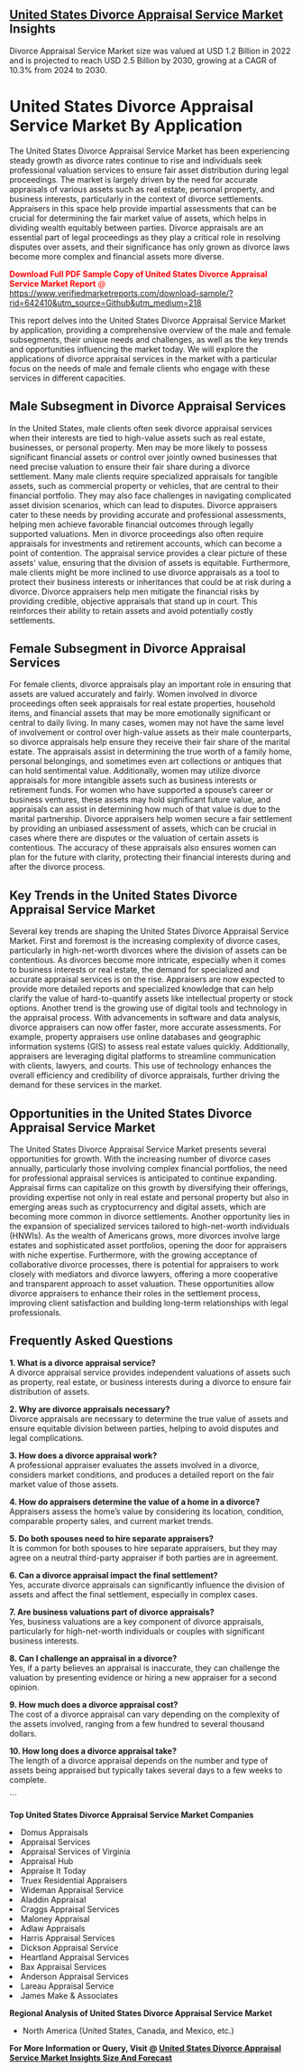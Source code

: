 <h2><a href="https://www.verifiedmarketreports.com/download-sample/?rid=642410&amp;utm_source=Github&amp;utm_medium=218" target="_blank">United States Divorce Appraisal Service Market</a> Insights</h2><p>Divorce Appraisal Service Market size was valued at USD 1.2 Billion in 2022 and is projected to reach USD 2.5 Billion by 2030, growing at a CAGR of 10.3% from 2024 to 2030.</p><p> <h1>United States Divorce Appraisal Service Market By Application</h1> <p>The United States Divorce Appraisal Service Market has been experiencing steady growth as divorce rates continue to rise and individuals seek professional valuation services to ensure fair asset distribution during legal proceedings. The market is largely driven by the need for accurate appraisals of various assets such as real estate, personal property, and business interests, particularly in the context of divorce settlements. Appraisers in this space help provide impartial assessments that can be crucial for determining the fair market value of assets, which helps in dividing wealth equitably between parties. Divorce appraisals are an essential part of legal proceedings as they play a critical role in resolving disputes over assets, and their significance has only grown as divorce laws become more complex and financial assets more diverse. <p><span class=""><span style="color: #ff0000;"><strong>Download Full PDF Sample Copy of United States Divorce Appraisal Service Market Report</strong> @ </span><a href="https://www.verifiedmarketreports.com/download-sample/?rid=642410&amp;utm_source=Github&amp;utm_medium=218" target="_blank">https://www.verifiedmarketreports.com/download-sample/?rid=642410&amp;utm_source=Github&amp;utm_medium=218</a></span></p> This report delves into the United States Divorce Appraisal Service Market by application, providing a comprehensive overview of the male and female subsegments, their unique needs and challenges, as well as the key trends and opportunities influencing the market today. We will explore the applications of divorce appraisal services in the market with a particular focus on the needs of male and female clients who engage with these services in different capacities.</p> <h2>Male Subsegment in Divorce Appraisal Services</h2> <p>In the United States, male clients often seek divorce appraisal services when their interests are tied to high-value assets such as real estate, businesses, or personal property. Men may be more likely to possess significant financial assets or control over jointly owned businesses that need precise valuation to ensure their fair share during a divorce settlement. Many male clients require specialized appraisals for tangible assets, such as commercial property or vehicles, that are central to their financial portfolio. They may also face challenges in navigating complicated asset division scenarios, which can lead to disputes. Divorce appraisers cater to these needs by providing accurate and professional assessments, helping men achieve favorable financial outcomes through legally supported valuations. Men in divorce proceedings also often require appraisals for investments and retirement accounts, which can become a point of contention. The appraisal service provides a clear picture of these assets' value, ensuring that the division of assets is equitable. Furthermore, male clients might be more inclined to use divorce appraisals as a tool to protect their business interests or inheritances that could be at risk during a divorce. Divorce appraisers help men mitigate the financial risks by providing credible, objective appraisals that stand up in court. This reinforces their ability to retain assets and avoid potentially costly settlements.</p> <h2>Female Subsegment in Divorce Appraisal Services</h2> <p>For female clients, divorce appraisals play an important role in ensuring that assets are valued accurately and fairly. Women involved in divorce proceedings often seek appraisals for real estate properties, household items, and financial assets that may be more emotionally significant or central to daily living. In many cases, women may not have the same level of involvement or control over high-value assets as their male counterparts, so divorce appraisals help ensure they receive their fair share of the marital estate. The appraisals assist in determining the true worth of a family home, personal belongings, and sometimes even art collections or antiques that can hold sentimental value. Additionally, women may utilize divorce appraisals for more intangible assets such as business interests or retirement funds. For women who have supported a spouse’s career or business ventures, these assets may hold significant future value, and appraisals can assist in determining how much of that value is due to the marital partnership. Divorce appraisers help women secure a fair settlement by providing an unbiased assessment of assets, which can be crucial in cases where there are disputes or the valuation of certain assets is contentious. The accuracy of these appraisals also ensures women can plan for the future with clarity, protecting their financial interests during and after the divorce process.</p> <h2>Key Trends in the United States Divorce Appraisal Service Market</h2> <p>Several key trends are shaping the United States Divorce Appraisal Service Market. First and foremost is the increasing complexity of divorce cases, particularly in high-net-worth divorces where the division of assets can be contentious. As divorces become more intricate, especially when it comes to business interests or real estate, the demand for specialized and accurate appraisal services is on the rise. Appraisers are now expected to provide more detailed reports and specialized knowledge that can help clarify the value of hard-to-quantify assets like intellectual property or stock options. Another trend is the growing use of digital tools and technology in the appraisal process. With advancements in software and data analysis, divorce appraisers can now offer faster, more accurate assessments. For example, property appraisers use online databases and geographic information systems (GIS) to assess real estate values quickly. Additionally, appraisers are leveraging digital platforms to streamline communication with clients, lawyers, and courts. This use of technology enhances the overall efficiency and credibility of divorce appraisals, further driving the demand for these services in the market.</p> <h2>Opportunities in the United States Divorce Appraisal Service Market</h2> <p>The United States Divorce Appraisal Service Market presents several opportunities for growth. With the increasing number of divorce cases annually, particularly those involving complex financial portfolios, the need for professional appraisal services is anticipated to continue expanding. Appraisal firms can capitalize on this growth by diversifying their offerings, providing expertise not only in real estate and personal property but also in emerging areas such as cryptocurrency and digital assets, which are becoming more common in divorce settlements. Another opportunity lies in the expansion of specialized services tailored to high-net-worth individuals (HNWIs). As the wealth of Americans grows, more divorces involve large estates and sophisticated asset portfolios, opening the door for appraisers with niche expertise. Furthermore, with the growing acceptance of collaborative divorce processes, there is potential for appraisers to work closely with mediators and divorce lawyers, offering a more cooperative and transparent approach to asset valuation. These opportunities allow divorce appraisers to enhance their roles in the settlement process, improving client satisfaction and building long-term relationships with legal professionals.</p> <h2>Frequently Asked Questions</h2> <p><strong>1. What is a divorce appraisal service?</strong><br> A divorce appraisal service provides independent valuations of assets such as property, real estate, or business interests during a divorce to ensure fair distribution of assets.</p> <p><strong>2. Why are divorce appraisals necessary?</strong><br> Divorce appraisals are necessary to determine the true value of assets and ensure equitable division between parties, helping to avoid disputes and legal complications.</p> <p><strong>3. How does a divorce appraisal work?</strong><br> A professional appraiser evaluates the assets involved in a divorce, considers market conditions, and produces a detailed report on the fair market value of those assets.</p> <p><strong>4. How do appraisers determine the value of a home in a divorce?</strong><br> Appraisers assess the home’s value by considering its location, condition, comparable property sales, and current market trends.</p> <p><strong>5. Do both spouses need to hire separate appraisers?</strong><br> It is common for both spouses to hire separate appraisers, but they may agree on a neutral third-party appraiser if both parties are in agreement.</p> <p><strong>6. Can a divorce appraisal impact the final settlement?</strong><br> Yes, accurate divorce appraisals can significantly influence the division of assets and affect the final settlement, especially in complex cases.</p> <p><strong>7. Are business valuations part of divorce appraisals?</strong><br> Yes, business valuations are a key component of divorce appraisals, particularly for high-net-worth individuals or couples with significant business interests.</p> <p><strong>8. Can I challenge an appraisal in a divorce?</strong><br> Yes, if a party believes an appraisal is inaccurate, they can challenge the valuation by presenting evidence or hiring a new appraiser for a second opinion.</p> <p><strong>9. How much does a divorce appraisal cost?</strong><br> The cost of a divorce appraisal can vary depending on the complexity of the assets involved, ranging from a few hundred to several thousand dollars.</p> <p><strong>10. How long does a divorce appraisal take?</strong><br> The length of a divorce appraisal depends on the number and type of assets being appraised but typically takes several days to a few weeks to complete.</p> ```</p><p><strong>Top United States Divorce Appraisal Service Market Companies</strong></p><div data-test-id=""><p><li>Domus Appraisals</li><li> Appraisal Services</li><li> Appraisal Services of Virginia</li><li> Appraisal Hub</li><li> Appraise It Today</li><li> Truex Residential Appraisers</li><li> Wideman Appraisal Service</li><li> Aladdin Appraisal</li><li> Craggs Appraisal Services</li><li> Maloney Appraisal</li><li> Adlaw Appraisals</li><li> Harris Appraisal Services</li><li> Dickson Appraisal Service</li><li> Heartland Appraisal Services</li><li> Bax Appraisal Services</li><li> Anderson Appraisal Services</li><li> Lareau Appraisal Service</li><li> James Make & Associates</li></p><div><strong>Regional Analysis of&nbsp;United States Divorce Appraisal Service Market</strong></div><ul><li dir="ltr"><p dir="ltr">North America&nbsp;(United States, Canada, and Mexico, etc.)</p></li></ul><p><strong>For More Information or Query, Visit @&nbsp;</strong><strong><a href="https://www.verifiedmarketreports.com/product/divorce-appraisal-service-market/?utm_source=Github&amp;utm_medium=218" target="_blank">United States Divorce Appraisal Service Market Insights Size And Forecast</a></strong></p></div>
